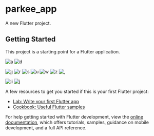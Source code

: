 # parkee_app

A new Flutter project.

## Getting Started

This project is a starting point for a Flutter application.

![a](https://user-images.githubusercontent.com/71689069/201105121-2709ff70-8c9e-4cba-9342-8bb2cc843ed2.png)
![d](https://user-images.githubusercontent.com/71689069/201105126-33fe9e9a-8b1f-477c-b67f-89a96b58b8ca.png)


![jj](https://user-images.githubusercontent.com/71689069/201105240-7c2d0476-a84e-4df6-8082-1a5407ae432b.png)
![r](https://user-images.githubusercontent.com/71689069/201105241-cf7a6a20-51a2-448f-9e15-88271dff228d.png)
![s](https://user-images.githubusercontent.com/71689069/201105245-cc149e3a-e3aa-45e3-9277-fc8f405ccf84.png)
![u](https://user-images.githubusercontent.com/71689069/201105251-8eeebc58-2bb2-4b76-9fc8-322d3f54c5a2.png)
![w](https://user-images.githubusercontent.com/71689069/201105254-1956f848-1a33-4fb7-ab4a-7ee4be78811b.png)
![z](https://user-images.githubusercontent.com/71689069/201105259-5b46a760-7500-4c39-8adf-d16d2d473138.png)
![,](https://user-images.githubusercontent.com/71689069/201105265-fcbcc623-b6e6-414e-88a8-5f53efc4cd8a.png)

![ii](https://user-images.githubusercontent.com/71689069/201105227-68de6848-bf93-4acc-a18e-51eb2114c4ff.png)
![j](https://user-images.githubusercontent.com/71689069/201105233-d05d0ec0-195a-4779-8aec-97241d2c2f9d.png)

A few resources to get you started if this is your first Flutter project:

- [Lab: Write your first Flutter app](https://docs.flutter.dev/get-started/codelab)
- [Cookbook: Useful Flutter samples](https://docs.flutter.dev/cookbook)

For help getting started with Flutter development, view the
[online documentation](https://docs.flutter.dev/), which offers tutorials,
samples, guidance on mobile development, and a full API reference.
